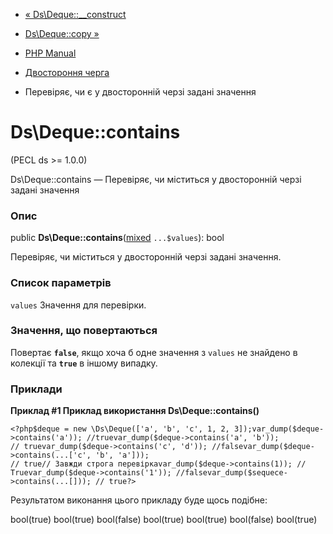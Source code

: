 - [« Ds\Deque::\_\_construct](ds-deque.construct.md)
- [Ds\Deque::copy »](ds-deque.copy.md)

- [PHP Manual](index.md)
- [Двостороння черга](class.ds-deque.md)
- Перевіряє, чи є у двосторонній черзі задані значення

# Ds\Deque::contains

(PECL ds \>= 1.0.0)

Ds\Deque::contains — Перевіряє, чи міститься у двосторонній черзі
задані значення

### Опис

public
**Ds\Deque::contains**([mixed](language.types.declarations.md#language.types.declarations.mixed)
`...$values`): bool

Перевіряє, чи міститься у двосторонній черзі задані значення.

### Список параметрів

`values`
Значення для перевірки.

### Значення, що повертаються

Повертає **`false`**, якщо хоча б одне значення з `values` не
знайдено в колекції та **`true`** в іншому випадку.

### Приклади

**Приклад #1 Приклад використання **Ds\Deque::contains()****

` <?php$deque = new \Ds\Deque(['a', 'b', 'c', 1, 2, 3]);var_dump($deque->contains('a')); //truevar_dump($deque->contains('a', 'b')); // truevar_dump($deque->contains('c', 'd')); //falsevar_dump($deque->contains(...['c', 'b', 'a'])); // true// Завжди строга перевіркаvar_dump($deque->contains(1)); // Truevar_dump($deque->contains('1')); //falsevar_dump($sequece->contains(...[])); // true?> `

Результатом виконання цього прикладу буде щось подібне:

bool(true)
bool(true)
bool(false)
bool(true)
bool(true)
bool(false)
bool(true)
